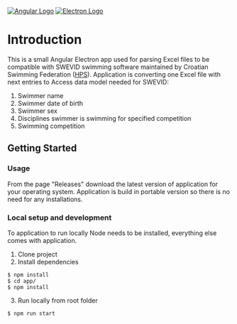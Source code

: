 [![Angular Logo](https://www.vectorlogo.zone/logos/angular/angular-icon.svg)](https://angular.io/) [![Electron Logo](https://www.vectorlogo.zone/logos/electronjs/electronjs-icon.svg)](https://electronjs.org/)


# Introduction

This is a small Angular Electron app used for parsing Excel files to be compatible
with SWEVID swimming software maintained by Croatian Swimming Federation ([HPS](https://www.hrvatski-plivacki-savez.hr/)). 
Application is converting one Excel file with next entries to Access data model needed
for SWEVID:
1. Swimmer name
2. Swimmer date of birth
3. Swimmer sex
4. Disciplines swimmer is swimming for specified competition
5. Swimming competition

## Getting Started

### Usage
From the page "Releases" download the latest version of application for your operating 
system. Application is build in portable version so there is no need for any installations.

### Local setup and development
To application to run locally Node needs to be installed, everything else comes with
application.
1. Clone project 
2. Install dependencies
```shell
$ npm install
$ cd app/
$ npm install
```
3. Run locally from root folder
```shell
$ npm run start
```



